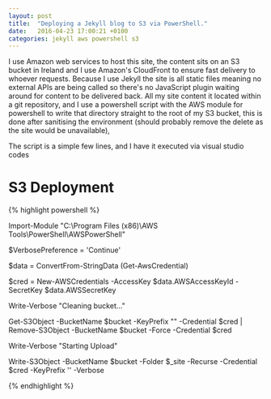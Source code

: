 ```yaml
---
layout: post
title:  "Deploying a Jekyll blog to S3 via PowerShell."
date:   2016-04-23 17:00:21 +0100
categories: jekyll aws powershell s3
---
```

I use Amazon web services to host this site, the content sits on an S3 bucket in Ireland and I use Amazon's CloudFront to ensure fast delivery to whoever requests. Because I use Jekyll the site is all static files meaning no external APIs are being called so there's no JavaScript plugin waiting around for content to be delivered back. 
All my site content it located within a git repository, and I use a powershell script with the AWS module for powershell to write that directory straight to the root of my S3 bucket, this is done after sanitising the environment (should probably remove the delete as the site would be unavailable),

The script is a simple few lines, and I have it executed via visual studio codes 


# S3 Deployment

{% highlight powershell %}

Import-Module "C:\Program Files (x86)\AWS Tools\PowerShell\AWSPowerShell"

$VerbosePreference = 'Continue'

$data = ConvertFrom-StringData (Get-AwsCredential)

$cred = New-AWSCredentials -AccessKey $data.AWSAccessKeyId -SecretKey $data.AWSSecretKey

Write-Verbose "Cleaning bucket..."

Get-S3Object -BucketName $bucket -KeyPrefix "\" -Credential $cred | Remove-S3Object -BucketName $bucket -Force -Credential $cred

Write-Verbose "Starting Upload"

Write-S3Object -BucketName $bucket -Folder $_site -Recurse -Credential $cred -KeyPrefix '\' -Verbose

{% endhighlight %}
